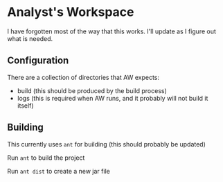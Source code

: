 # Analyst's Workspace


I have forgotten most of the way that this works. I'll update as I figure out what is needed.


## Configuration

There are a collection of directories that AW expects:
- build (this should be produced by the build process)
- logs (this is required when AW runs, and it probably will not build it itself)


## Building

This currently uses `ant` for building (this should probably be updated)

Run `ant` to build the project

Run `ant dist` to create a new jar file

